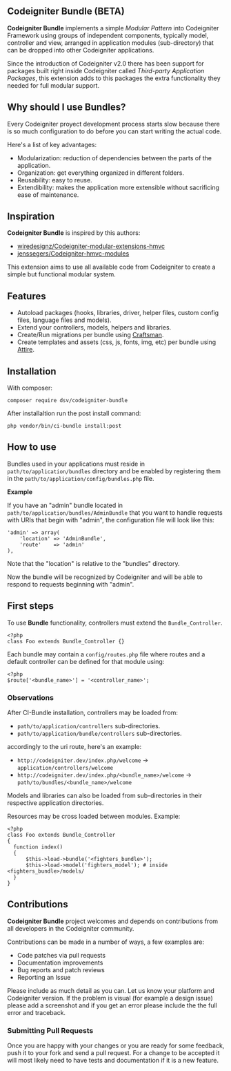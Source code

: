 Codeigniter Bundle (BETA)
-------------------------

**Codeigniter Bundle** implements a simple *Modular Pattern* into Codeigniter Framework using groups of independent components, typically model, controller and view, arranged in application modules (sub-directory) that can be dropped into other Codeigniter applications.

Since the introduction of Codeigniter v2.0 there has been support for packages built right inside Codeigniter called *Third-party Application Packages*, this extension adds to this packages the extra functionality they needed for full modular support.

## Why should I use Bundles?

Every Codeigniter proyect development process starts slow because there is so much configuration to do before you can start writing the actual code. 

Here's a list of key advantages:

* Modularization: reduction of dependencies between the parts of the application.
* Organization: get everything organized in different folders.
* Reusability: easy to reuse.
* Extendibility: makes the application more extensible without sacrificing ease of maintenance.

## Inspiration

**Codeigniter Bundle** is inspired by this authors:

* [wiredesignz/Codeigniter-modular-extensions-hmvc](https://bitbucket.org/wiredesignz/Codeigniter-modular-extensions-hmvc)
* [jenssegers/Codeigniter-hmvc-modules](https://github.com/jenssegers/Codeigniter-hmvc-modules)

This extension aims to use all available code from Codeigniter to create a simple but functional modular system.

## Features

* Autoload packages (hooks, libraries, driver, helper files, custom config files, language files and models).
* Extend your controllers, models, helpers and libraries.
* Create/Run migrations per bundle using [Craftsman](https://github.com/davidsosavaldes/Craftsman).
* Create templates and assets (css, js, fonts, img, etc) per bundle using [Attire](https://github.com/davidsosavaldes/Attire).

## Installation 

With composer:

    composer require dsv/codeigniter-bundle

After installaltion run the post install command:

    php vendor/bin/ci-bundle install:post

## How to use

Bundles used in your applications must reside in `path/to/application/bundles` directory and be enabled by registering them in the `path/to/application/config/bundles.php` file.

**Example**

If you have an "admin" bundle located in `path/to/application/bundles/AdminBundle` that you want to handle requests with URIs that begin with "admin", the configuration file will look like this:

    'admin' => array(
    	'location' => 'AdminBundle',
    	'route'    => 'admin'
    ),

Note that the "location" is relative to the "bundles" directory.

Now the bundle will be recognized by Codeigniter and will be able to respond to requests beginning with "admin".

## First steps

To use **Bundle** functionality, controllers must extend the `Bundle_Controller`.

    <?php
    class Foo extends Bundle_Controller {}

<!-- All controllers can have an `$autoload` attribute, which holds an array of items loaded in the constructor. This can be used together with `module/config/autoload.php`, however using the $autoload attribute only works for that specific controller. -->

Each bundle may contain a `config/routes.php` file where routes and a default controller can be defined for that module using:

    <?php
    $route['<bundle_name>'] = '<controller_name>';

### Observations

After CI-Bundle installation, controllers may be loaded from: 

* `path/to/application/controllers` sub-directories.
* `path/to/application/bundle/controllers` sub-directories.

accordingly to the uri route, here's an example:

* `http://codeigniter.dev/index.php/welcome` -> `application/controllers/welcome`
* `http://codeigniter.dev/index.php/<bundle_name>/welcome` -> `path/to/bundles/<bundle_name>/welcome`

Models and libraries can also be loaded from sub-directories in their respective application directories.

Resources may be cross loaded between modules. Example:

    <?php
    class Foo extends Bundle_Controller 
    {
      function index()
      {
          $this->load->bundle('<fighters_bundle>');
          $this->load->model('fighters_model'); # inside <fighters_bundle>/models/
      }
    }

## Contributions

**Codeigniter Bundle** project welcomes and depends on contributions from all developers in the Codeigniter community.

Contributions can be made in a number of ways, a few examples are:

* Code patches via pull requests
* Documentation improvements
* Bug reports and patch reviews
* Reporting an Issue

Please include as much detail as you can. Let us know your platform and Codeigniter version. If the problem is visual (for example a design issue) please add a screenshot and if you get an error please include the the full error and traceback.

### Submitting Pull Requests

Once you are happy with your changes or you are ready for some feedback, push it to your fork and send a pull request. For a change to be accepted it will most likely need to have tests and documentation if it is a new feature.
